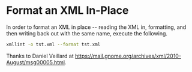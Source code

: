 # Format an XML In-Place
In order to format an XML in place -- reading the XML in, formatting, and then writing back out with the same name, execute the following.

```bash
xmllint -o tst.xml --format tst.xml
```

Thanks to Daniel Veillard at https://mail.gnome.org/archives/xml/2010-August/msg00005.html.
